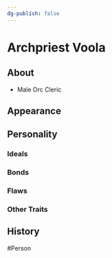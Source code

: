 ```yaml
---
dg-publish: false
---
```


# Archpriest Voola
## About
- Male Orc Cleric

## Appearance


## Personality
### Ideals


### Bonds


### Flaws


### Other Traits


## History


#Person